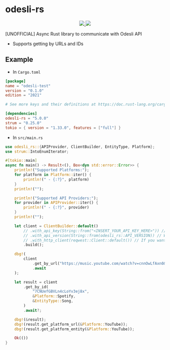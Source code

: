 # odesli-rs

<div align="center">
  <a href="https://docs.rs/odesli-rs/">
    <img src="https://docs.rs/odesli-rs/badge.svg">
  </a>
  <a href="https://crates.io/crates/odesli-rs">
    <img src="https://img.shields.io/crates/v/odesli-rs.svg">
  </a>
</div>

[UNOFFICIAL] Async Rust library to communicate with Odesli API

- Supports getting by URLs and IDs

## Example

* In `Cargo.toml`

```toml
[package]
name = "odesli-test"
version = "0.1.0"
edition = "2021"

# See more keys and their definitions at https://doc.rust-lang.org/cargo/reference/manifest.html

[dependencies]
odesli-rs = "5.0.0"
strum = "0.25.0"
tokio = { version = "1.33.0", features = ["full"] }
```

* In `src/main.rs`
```rust
use odesli_rs::{APIProvider, ClientBuilder, EntityType, Platform};
use strum::IntoEnumIterator;

#[tokio::main]
async fn main() -> Result<(), Box<dyn std::error::Error>> {
    println!("Supported Platforms:");
    for platform in Platform::iter() {
        println!(" - {:?}", platform)
    }
    println!("");

    println!("Supported API Providers:");
    for provider in APIProvider::iter() {
        println!(" - {:?}", provider)
    }
    println!("");

    let client = ClientBuilder::default()
        // .with_api_key(String::from("<INSERT_YOUR_API_KEY_HERE>")) // OPTIONAL
        // .with_api_version(String::from(odesli_rs::API_VERSION)) // Will be useful if any new API versions are released
        // .with_http_client(reqwest::Client::default()) // If you want to change your `reqwest::Client`'s settings
        .build();

    dbg!(
        client
            .get_by_url("https://music.youtube.com/watch?v=cnnOwLfAxn0&si=3MtMRBN3Zy4FFNxU")
            .await
    );

    let result = client
        .get_by_id(
            "7CNUefGBVLn4cLoYv3ej8x",
            &Platform::Spotify,
            &EntityType::Song,
        )
        .await?;

    dbg!(&result);
    dbg!(result.get_platform_url(&Platform::YouTube));
    dbg!(result.get_platform_entity(&Platform::YouTube));

    Ok(())
}
```
